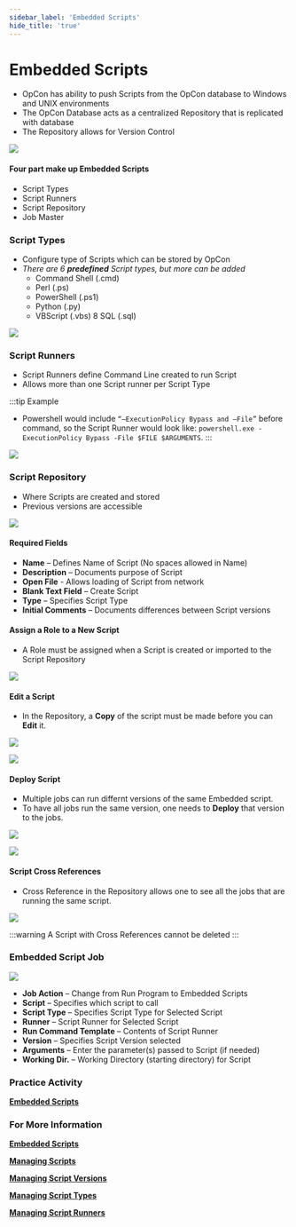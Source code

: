 ```yaml
---
sidebar_label: 'Embedded Scripts'
hide_title: 'true'
---
```


# Embedded Scripts

* OpCon has ability to push Scripts from the OpCon database to Windows and UNIX environments
* The OpCon Database acts as a centralized Repository that is replicated with database
* The Repository allows for Version Control

![](../static/img/sm-scripts-ed7b63a6d67f1d6cf97e01d7a07e60c3.png)

#### Four part make up Embedded Scripts

* Script Types
* Script Runners
* Script Repository
* Job Master

### Script Types

* Configure type of Scripts which can be stored by OpCon
* *There are 6 **predefined** Script types, but more can be added*
  * Command Shell (.cmd)
  * Perl (.ps)
  * PowerShell (.ps1)
  * Python (.py)
  * VBScript (.vbs)
  8 SQL (.sql)

![](../static/img/sm-script-types-8356caec36fcc18417ce92cb7f2559aa.png)

### Script Runners

* Script Runners define Command Line created to run Script
* Allows more than one Script runner per Script Type

:::tip Example
* Powershell would include ```“–ExecutionPolicy Bypass and –File”``` before command, so the Script Runner would look like: ```powershell.exe -ExecutionPolicy Bypass -File $FILE $ARGUMENTS```.
:::

![](../static/img/sm-script-runners-c40c693849b0f9599e8ece1e00e30533.png)

### Script Repository

* Where Scripts are created and stored
* Previous versions are accessible

![](../static/img/sm-add-script-cc4aa3d08d298a76b61aba64c66413b4.png)

#### Required Fields

* **Name** – Defines Name of Script (No spaces allowed in Name)
* **Description** – Documents purpose of Script
* **Open File** - Allows loading of Script from network
* **Blank Text Field** – Create Script 
* **Type** – Specifies Script Type 
* **Initial Comments** – Documents differences between Script versions

#### Assign a Role to a New Script

* A Role must be assigned when a Script is created or imported to the Script Repository

![](../static/img/sm-assign-role-script-d23885ad95897ee3d2fbde39f952d602.png)

#### Edit a Script

* In the Repository, a **Copy** of the script must be made before you can **Edit** it.

![](../static/img/sm-copy-script-edit-b495e6c35071f628e834cfec780ecbcf.png)

![](../static/img/sm-edit-script-version-cd1210dc51cd14c2bf914bf652f9ed60.png)

#### Deploy Script

* Multiple jobs can run differnt versions of the same Embedded script.
* To have all jobs run the same version, one needs to **Deploy** that version to the jobs.

![](../static/img/sm-deploy-script-button-988ef1145834c184254df158998a97d6.png)

![](../static/img/sm-script-deploy-2f4a88ba2691c82f95c1f9bd5ba4d603.png)

#### Script Cross References

* Cross Reference in the Repository allows one to see all the jobs that are running the same script.

![](../static/img/sm-script-cross-references-79103be519cd70265223a6c81d101075.png)

:::warning
A Script with Cross References cannot be deleted
:::

### Embedded Script Job

![](../static/img/sm-script-in-job-properties-c533528a7323c9f3812c2151557901e7.png)

* **Job Action** – Change from Run Program to Embedded Scripts
* **Script** – Specifies which script to call
* **Script Type** – Specifies Script Type for Selected Script
* **Runner** – Script Runner for Selected Script
* **Run Command Template** – Contents of Script Runner
* **Version** – Specifies Script Version selected
* **Arguments** – Enter the parameter(s) passed to Script (if needed)
* **Working Dir.** – Working Directory (starting directory) for Script

### Practice Activity

**<a href="practice-scripts" target="_blank">Embedded Scripts</a>**

### For More Information

**[Embedded Scripts](https://help.smatechnologies.com/opcon/core/automation-concepts/embedded-scripts)**

**[Managing Scripts](https://help.smatechnologies.com/opcon/core/Files/UI/Solution-Manager/Library/Scripts/Managing-Scripts)**

**[Managing Script Versions](https://help.smatechnologies.com/opcon/core/Files/UI/Solution-Manager/Library/Scripts/Managing-Script-Versions)**

**[Managing Script Types](https://help.smatechnologies.com/opcon/core/Files/UI/Solution-Manager/Library/Scripts/Managing-Script-Types)**

**[Managing Script Runners](https://help.smatechnologies.com/opcon/core/Files/UI/Solution-Manager/Library/Scripts/Managing-Script-Runners)**

